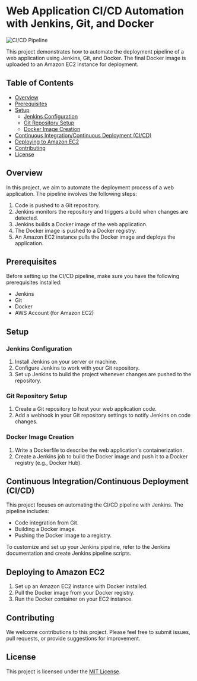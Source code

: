 # Web Application CI/CD Automation with Jenkins, Git, and Docker

![CI/CD Pipeline]()

This project demonstrates how to automate the deployment pipeline of a web application using Jenkins, Git, and Docker. The final Docker image is uploaded to an Amazon EC2 instance for deployment.

## Table of Contents
- [Overview](#overview)
- [Prerequisites](#prerequisites)
- [Setup](#setup)
  - [Jenkins Configuration](#jenkins-configuration)
  - [Git Repository Setup](#git-repository-setup)
  - [Docker Image Creation](#docker-image-creation)
- [Continuous Integration/Continuous Deployment (CI/CD)](#continuous-integrationcontinuous-deployment-cicd)
- [Deploying to Amazon EC2](#deploying-to-amazon-ec2)
- [Contributing](#contributing)
- [License](#license)

## Overview

In this project, we aim to automate the deployment process of a web application. The pipeline involves the following steps:
1. Code is pushed to a Git repository.
2. Jenkins monitors the repository and triggers a build when changes are detected.
3. Jenkins builds a Docker image of the web application.
4. The Docker image is pushed to a Docker registry.
5. An Amazon EC2 instance pulls the Docker image and deploys the application.

## Prerequisites

Before setting up the CI/CD pipeline, make sure you have the following prerequisites installed:
- Jenkins
- Git
- Docker
- AWS Account (for Amazon EC2)

## Setup

### Jenkins Configuration

1. Install Jenkins on your server or machine.
2. Configure Jenkins to work with your Git repository.
3. Set up Jenkins to build the project whenever changes are pushed to the repository.

### Git Repository Setup

1. Create a Git repository to host your web application code.
2. Add a webhook in your Git repository settings to notify Jenkins on code changes.

### Docker Image Creation

1. Write a Dockerfile to describe the web application's containerization.
2. Create a Jenkins job to build the Docker image and push it to a Docker registry (e.g., Docker Hub).

## Continuous Integration/Continuous Deployment (CI/CD)

This project focuses on automating the CI/CD pipeline with Jenkins. The pipeline includes:
- Code integration from Git.
- Building a Docker image.
- Pushing the Docker image to a registry.

To customize and set up your Jenkins pipeline, refer to the Jenkins documentation and create Jenkins pipeline scripts.

## Deploying to Amazon EC2

1. Set up an Amazon EC2 instance with Docker installed.
2. Pull the Docker image from your Docker registry.
3. Run the Docker container on your EC2 instance.

## Contributing

We welcome contributions to this project. Please feel free to submit issues, pull requests, or provide suggestions for improvement.

## License

This project is licensed under the [MIT License](LICENSE).
